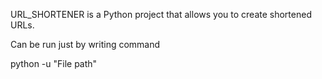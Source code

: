 
URL_SHORTENER is a Python project that allows you to create shortened URLs.


Can be run just by writing command

python -u "File path"
